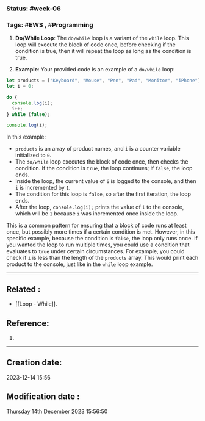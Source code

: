 
### Status: #week-06

### Tags: #EWS  , #Programming 



1. **Do/While Loop**: The `do/while` loop is a variant of the `while` loop. This loop will execute the block of code once, before checking if the condition is true, then it will repeat the loop as long as the condition is true.
    
2. **Example**: Your provided code is an example of a `do/while` loop:
    

```javascript
let products = ["Keyboard", "Mouse", "Pen", "Pad", "Monitor", "iPhone"];
let i = 0;

do {
  console.log(i);
  i++;
} while (false);

console.log(i);
```

In this example:

- `products` is an array of product names, and `i` is a counter variable initialized to `0`.
- The `do/while` loop executes the block of code once, then checks the condition. If the condition is `true`, the loop continues; if `false`, the loop ends.
- Inside the loop, the current value of `i` is logged to the console, and then `i` is incremented by `1`.
- The condition for this loop is `false`, so after the first iteration, the loop ends.
- After the loop, `console.log(i);` prints the value of `i` to the console, which will be `1` because `i` was incremented once inside the loop.

This is a common pattern for ensuring that a block of code runs at least once, but possibly more times if a certain condition is met. However, in this specific example, because the condition is `false`, the loop only runs once. If you wanted the loop to run multiple times, you could use a condition that evaluates to `true` under certain circumstances. For example, you could check if `i` is less than the length of the `products` array. This would print each product to the console, just like in the `while` loop example.


______________________________________________________________________


## Related : 

- [[Loop - While]].

## Reference: 

1.  


---

  ## Creation date: 
  
  2023-12-14 15:56 
  
  
   ## Modification date :
   
   Thursday 14th December 2023 15:56:50